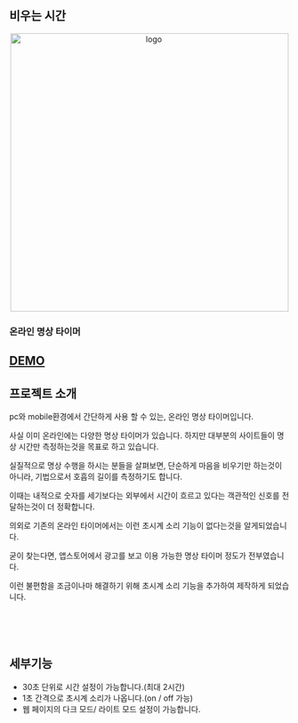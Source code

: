 ## 비우는 시간

<div align="center">
<img src="https://github.com/kr-JSW/meditationTimer/assets/150055151/5c018369-4099-4903-9eb1-feaee41961a6" alt="logo" width='500px' height='500px'/>
</div>

### 온라인 명상 타이머
[DEMO](https://serenitytimer.vercel.app/)
---
## 프로젝트 소개

pc와 mobile환경에서 간단하게 사용 할 수 있는, 온라인 명상 타이머입니다. <br/>

사실 이미 온라인에는 다양한 명상 타이머가 있습니다. 하지만 대부분의 사이트들이 명상 시간만 측정하는것을 목표로 하고 있습니다.<br/>

실질적으로 명상 수행을 하시는 분들을 살펴보면, 단순하게 마음을 비우기만 하는것이 아니라, 기법으로서 호흡의 길이를 측정하기도 합니다. <br/>

이때는 내적으로 숫자를 세기보다는 외부에서 시간이 흐르고 있다는 객관적인 신호를 전달하는것이 더 정확합니다. <br/>

의외로 기존의 온라인 타이머에서는 이런 초시계 소리 기능이 없다는것을 알게되었습니다. <br/>

굳이 찾는다면, 앱스토어에서 광고를 보고 이용 가능한 명상 타이머 정도가 전부였습니다. <br/>

이런 불편함을 조금이나마 해결하기 위해 초시계 소리 기능을 추가하여 제작하게 되었습니다.

<br/><br/><br/>

## 세부기능

- 30초 단위로 시간 설정이 가능합니다.(최대 2시간)
- 1초 간격으로 초시계 소리가 나옵니다.(on / off 가능)
- 웹 페이지의 다크 모드/ 라이트 모드 설정이 가능합니다.

  
